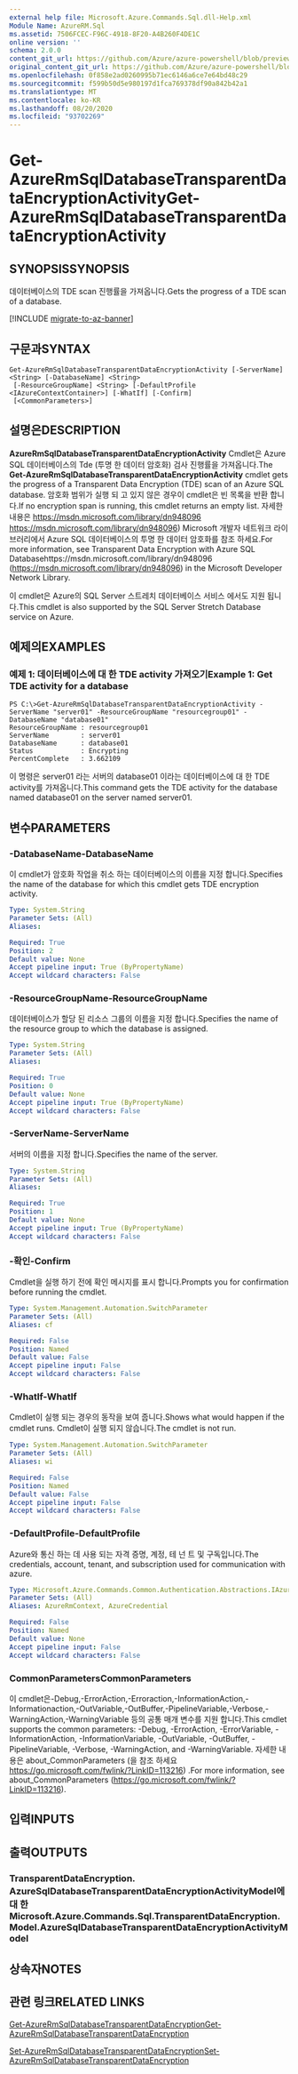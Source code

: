 ```yaml
---
external help file: Microsoft.Azure.Commands.Sql.dll-Help.xml
Module Name: AzureRM.Sql
ms.assetid: 7506FCEC-F96C-4918-8F20-A4B260F4DE1C
online version: ''
schema: 2.0.0
content_git_url: https://github.com/Azure/azure-powershell/blob/preview/src/ResourceManager/Sql/Commands.Sql/help/Get-AzureRmSqlDatabaseTransparentDataEncryptionActivity.md
original_content_git_url: https://github.com/Azure/azure-powershell/blob/preview/src/ResourceManager/Sql/Commands.Sql/help/Get-AzureRmSqlDatabaseTransparentDataEncryptionActivity.md
ms.openlocfilehash: 0f858e2ad0260995b71ec6146a6ce7e64bd48c29
ms.sourcegitcommit: f599b50d5e980197d1fca769378df90a842b42a1
ms.translationtype: MT
ms.contentlocale: ko-KR
ms.lasthandoff: 08/20/2020
ms.locfileid: "93702269"
---
```

# <span data-ttu-id="8f42f-101">Get-AzureRmSqlDatabaseTransparentDataEncryptionActivity</span><span class="sxs-lookup"><span data-stu-id="8f42f-101">Get-AzureRmSqlDatabaseTransparentDataEncryptionActivity</span></span>

## <span data-ttu-id="8f42f-102">SYNOPSIS</span><span class="sxs-lookup"><span data-stu-id="8f42f-102">SYNOPSIS</span></span>
<span data-ttu-id="8f42f-103">데이터베이스의 TDE scan 진행률을 가져옵니다.</span><span class="sxs-lookup"><span data-stu-id="8f42f-103">Gets the progress of a TDE scan of a database.</span></span>

[!INCLUDE [migrate-to-az-banner](../../includes/migrate-to-az-banner.md)]

## <span data-ttu-id="8f42f-104">구문과</span><span class="sxs-lookup"><span data-stu-id="8f42f-104">SYNTAX</span></span>

```
Get-AzureRmSqlDatabaseTransparentDataEncryptionActivity [-ServerName] <String> [-DatabaseName] <String>
 [-ResourceGroupName] <String> [-DefaultProfile <IAzureContextContainer>] [-WhatIf] [-Confirm]
 [<CommonParameters>]
```

## <span data-ttu-id="8f42f-105">설명은</span><span class="sxs-lookup"><span data-stu-id="8f42f-105">DESCRIPTION</span></span>
<span data-ttu-id="8f42f-106">**AzureRmSqlDatabaseTransparentDataEncryptionActivity** Cmdlet은 Azure SQL 데이터베이스의 Tde (투명 한 데이터 암호화) 검사 진행률을 가져옵니다.</span><span class="sxs-lookup"><span data-stu-id="8f42f-106">The **Get-AzureRmSqlDatabaseTransparentDataEncryptionActivity** cmdlet gets the progress of a Transparent Data Encryption (TDE) scan of an Azure SQL database.</span></span>
<span data-ttu-id="8f42f-107">암호화 범위가 실행 되 고 있지 않은 경우이 cmdlet은 빈 목록을 반환 합니다.</span><span class="sxs-lookup"><span data-stu-id="8f42f-107">If no encryption span is running, this cmdlet returns an empty list.</span></span>
<span data-ttu-id="8f42f-108">자세한 내용은 https://msdn.microsoft.com/library/dn948096 https://msdn.microsoft.com/library/dn948096) Microsoft 개발자 네트워크 라이브러리에서 Azure SQL 데이터베이스의 투명 한 데이터 암호화를 참조 하세요.</span><span class="sxs-lookup"><span data-stu-id="8f42f-108">For more information, see Transparent Data Encryption with Azure SQL Databasehttps://msdn.microsoft.com/library/dn948096 (https://msdn.microsoft.com/library/dn948096) in the Microsoft Developer Network Library.</span></span>

<span data-ttu-id="8f42f-109">이 cmdlet은 Azure의 SQL Server 스트레치 데이터베이스 서비스 에서도 지원 됩니다.</span><span class="sxs-lookup"><span data-stu-id="8f42f-109">This cmdlet is also supported by the SQL Server Stretch Database service on Azure.</span></span>

## <span data-ttu-id="8f42f-110">예제의</span><span class="sxs-lookup"><span data-stu-id="8f42f-110">EXAMPLES</span></span>

### <span data-ttu-id="8f42f-111">예제 1: 데이터베이스에 대 한 TDE activity 가져오기</span><span class="sxs-lookup"><span data-stu-id="8f42f-111">Example 1: Get TDE activity for a database</span></span>
```
PS C:\>Get-AzureRmSqlDatabaseTransparentDataEncryptionActivity -ServerName "server01" -ResourceGroupName "resourcegroup01" -DatabaseName "database01"
ResourceGroupName : resourcegroup01
ServerName        : server01
DatabaseName      : database01
Status            : Encrypting
PercentComplete   : 3.662109
```

<span data-ttu-id="8f42f-112">이 명령은 server01 라는 서버의 database01 이라는 데이터베이스에 대 한 TDE activity를 가져옵니다.</span><span class="sxs-lookup"><span data-stu-id="8f42f-112">This command gets the TDE activity for the database named database01 on the server named server01.</span></span>

## <span data-ttu-id="8f42f-113">변수</span><span class="sxs-lookup"><span data-stu-id="8f42f-113">PARAMETERS</span></span>

### <span data-ttu-id="8f42f-114">-DatabaseName</span><span class="sxs-lookup"><span data-stu-id="8f42f-114">-DatabaseName</span></span>
<span data-ttu-id="8f42f-115">이 cmdlet가 암호화 작업을 취소 하는 데이터베이스의 이름을 지정 합니다.</span><span class="sxs-lookup"><span data-stu-id="8f42f-115">Specifies the name of the database for which this cmdlet gets TDE encryption activity.</span></span>

```yaml
Type: System.String
Parameter Sets: (All)
Aliases: 

Required: True
Position: 2
Default value: None
Accept pipeline input: True (ByPropertyName)
Accept wildcard characters: False
```

### <span data-ttu-id="8f42f-116">-ResourceGroupName</span><span class="sxs-lookup"><span data-stu-id="8f42f-116">-ResourceGroupName</span></span>
<span data-ttu-id="8f42f-117">데이터베이스가 할당 된 리소스 그룹의 이름을 지정 합니다.</span><span class="sxs-lookup"><span data-stu-id="8f42f-117">Specifies the name of the resource group to which the database is assigned.</span></span>

```yaml
Type: System.String
Parameter Sets: (All)
Aliases: 

Required: True
Position: 0
Default value: None
Accept pipeline input: True (ByPropertyName)
Accept wildcard characters: False
```

### <span data-ttu-id="8f42f-118">-ServerName</span><span class="sxs-lookup"><span data-stu-id="8f42f-118">-ServerName</span></span>
<span data-ttu-id="8f42f-119">서버의 이름을 지정 합니다.</span><span class="sxs-lookup"><span data-stu-id="8f42f-119">Specifies the name of the server.</span></span>

```yaml
Type: System.String
Parameter Sets: (All)
Aliases: 

Required: True
Position: 1
Default value: None
Accept pipeline input: True (ByPropertyName)
Accept wildcard characters: False
```

### <span data-ttu-id="8f42f-120">-확인</span><span class="sxs-lookup"><span data-stu-id="8f42f-120">-Confirm</span></span>
<span data-ttu-id="8f42f-121">Cmdlet을 실행 하기 전에 확인 메시지를 표시 합니다.</span><span class="sxs-lookup"><span data-stu-id="8f42f-121">Prompts you for confirmation before running the cmdlet.</span></span>

```yaml
Type: System.Management.Automation.SwitchParameter
Parameter Sets: (All)
Aliases: cf

Required: False
Position: Named
Default value: False
Accept pipeline input: False
Accept wildcard characters: False
```

### <span data-ttu-id="8f42f-122">-WhatIf</span><span class="sxs-lookup"><span data-stu-id="8f42f-122">-WhatIf</span></span>
<span data-ttu-id="8f42f-123">Cmdlet이 실행 되는 경우의 동작을 보여 줍니다.</span><span class="sxs-lookup"><span data-stu-id="8f42f-123">Shows what would happen if the cmdlet runs.</span></span>
<span data-ttu-id="8f42f-124">Cmdlet이 실행 되지 않습니다.</span><span class="sxs-lookup"><span data-stu-id="8f42f-124">The cmdlet is not run.</span></span>

```yaml
Type: System.Management.Automation.SwitchParameter
Parameter Sets: (All)
Aliases: wi

Required: False
Position: Named
Default value: False
Accept pipeline input: False
Accept wildcard characters: False
```

### <span data-ttu-id="8f42f-125">-DefaultProfile</span><span class="sxs-lookup"><span data-stu-id="8f42f-125">-DefaultProfile</span></span>
<span data-ttu-id="8f42f-126">Azure와 통신 하는 데 사용 되는 자격 증명, 계정, 테 넌 트 및 구독입니다.</span><span class="sxs-lookup"><span data-stu-id="8f42f-126">The credentials, account, tenant, and subscription used for communication with azure.</span></span>

```yaml
Type: Microsoft.Azure.Commands.Common.Authentication.Abstractions.IAzureContextContainer
Parameter Sets: (All)
Aliases: AzureRmContext, AzureCredential

Required: False
Position: Named
Default value: None
Accept pipeline input: False
Accept wildcard characters: False
```

### <span data-ttu-id="8f42f-127">CommonParameters</span><span class="sxs-lookup"><span data-stu-id="8f42f-127">CommonParameters</span></span>
<span data-ttu-id="8f42f-128">이 cmdlet은-Debug,-ErrorAction,-Erroraction,-InformationAction,-Informationaction,-OutVariable,-OutBuffer,-PipelineVariable,-Verbose,-WarningAction,-WarningVariable 등의 공통 매개 변수를 지원 합니다.</span><span class="sxs-lookup"><span data-stu-id="8f42f-128">This cmdlet supports the common parameters: -Debug, -ErrorAction, -ErrorVariable, -InformationAction, -InformationVariable, -OutVariable, -OutBuffer, -PipelineVariable, -Verbose, -WarningAction, and -WarningVariable.</span></span> <span data-ttu-id="8f42f-129">자세한 내용은 about_CommonParameters (을 참조 하세요 https://go.microsoft.com/fwlink/?LinkID=113216) .</span><span class="sxs-lookup"><span data-stu-id="8f42f-129">For more information, see about_CommonParameters (https://go.microsoft.com/fwlink/?LinkID=113216).</span></span>

## <span data-ttu-id="8f42f-130">입력</span><span class="sxs-lookup"><span data-stu-id="8f42f-130">INPUTS</span></span>

## <span data-ttu-id="8f42f-131">출력</span><span class="sxs-lookup"><span data-stu-id="8f42f-131">OUTPUTS</span></span>

### <span data-ttu-id="8f42f-132">TransparentDataEncryption. AzureSqlDatabaseTransparentDataEncryptionActivityModel에 대 한</span><span class="sxs-lookup"><span data-stu-id="8f42f-132">Microsoft.Azure.Commands.Sql.TransparentDataEncryption.Model.AzureSqlDatabaseTransparentDataEncryptionActivityModel</span></span>

## <span data-ttu-id="8f42f-133">상속자</span><span class="sxs-lookup"><span data-stu-id="8f42f-133">NOTES</span></span>

## <span data-ttu-id="8f42f-134">관련 링크</span><span class="sxs-lookup"><span data-stu-id="8f42f-134">RELATED LINKS</span></span>

[<span data-ttu-id="8f42f-135">Get-AzureRmSqlDatabaseTransparentDataEncryption</span><span class="sxs-lookup"><span data-stu-id="8f42f-135">Get-AzureRmSqlDatabaseTransparentDataEncryption</span></span>](./Get-AzureRmSqlDatabaseTransparentDataEncryption.md)

[<span data-ttu-id="8f42f-136">Set-AzureRmSqlDatabaseTransparentDataEncryption</span><span class="sxs-lookup"><span data-stu-id="8f42f-136">Set-AzureRmSqlDatabaseTransparentDataEncryption</span></span>](./Set-AzureRmSqlDatabaseTransparentDataEncryption.md)



